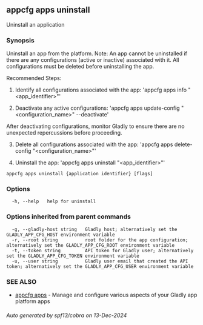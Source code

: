 ## appcfg apps uninstall

Uninstall an application

### Synopsis


Uninstall an app from the platform. Note: An app cannot be uninstalled if there are any configurations (active or inactive) associated with it. All configurations must be deleted before uninstalling the app.

Recommended Steps:
1. Identify all configurations associated with the app:
  'appcfg apps info "<app_identifier>"'

2. Deactivate any active configurations:
  'appcfg apps update-config "<configuration_name>" --deactivate'

  After deactivating configurations, monitor Gladly to ensure there are no unexpected repercussions before proceeding.

3. Delete all configurations associated with the app:
  'appcfg apps delete-config "<configuration_name>"'

4. Uninstall the app:
  'appcfg apps uninstall "<app_identifier>"'


```
appcfg apps uninstall {application identifier} [flags]
```

### Options

```
  -h, --help   help for uninstall
```

### Options inherited from parent commands

```
  -g, --gladly-host string   Gladly host; alternatively set the GLADLY_APP_CFG_HOST environment variable
  -r, --root string          root folder for the app configuration; alternatively set the GLADLY_APP_CFG_ROOT environment variable
  -t, --token string         API token for Gladly user; alternatively set the GLADLY_APP_CFG_TOKEN environment variable
  -u, --user string          Gladly user email that created the API token; alternatively set the GLADLY_APP_CFG_USER environment variable
```

### SEE ALSO

* [appcfg apps](appcfg_apps.md)	 - Manage and configure various aspects of your Gladly app platform apps

###### Auto generated by spf13/cobra on 13-Dec-2024
